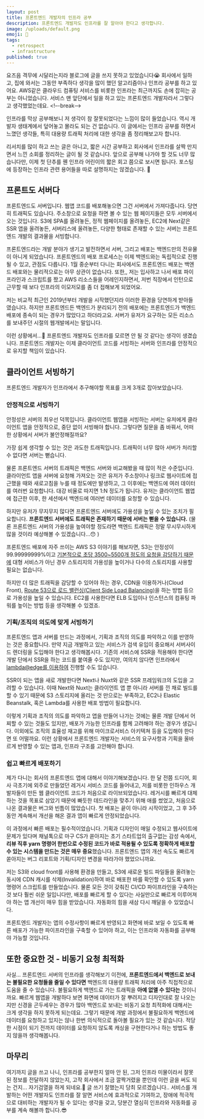 ```yaml
---
layout: post
title: 프론트엔드 개발자의 인프라 공부
description: 프론트엔드 개발자도 인프라를 잘 알아야 한다고 생각합니다.
image: /uploads/default.png
emoji: 🔩
tags:
  - retrospect
  - infrastructure
published: true
---
```


요즈음 격무에 시달리는지라 블로그에 글을 쓰지 못하고 있었습니다😭 회사에서 일하고, 집에 와서는 그동안 부족하다 생각을 많이 했던 알고리즘이나 인프라 공부를 하고 있어요. AWS같은 클라우드 컴퓨팅 서비스를 비롯한 인프라는 최근까지도 손에 잡히는 공부는 아니었습니다. 서비스 맨 앞단에서 일을 하고 있는 프론트엔드 개발자라서 그렇다고 생각했었는데요.
<!–-break-–>

인프라를 막상 공부해보니 저 생각이 참 잘못되었다는 느낌이 많이 들었습니다. 역시 개발자 생태계에서 덮어놓고 몰라도 되는 건 없습니다. 이 글에서는 인프라 공부를 하면서 느꼈던 생각들, 특히 대용량 트래픽 처리에 대한 생각을 좀 정리해보고자 합니다.

리서치를 많이 하고 쓰는 글은 아니고, 짧은 시간 공부하고 회사에서 인프라를 살짝 만지면서 느낀 소회를 정리하는 글이 될 것 같습니다. 앞으로 공부해 나가야 할 것도 너무 많습니다만, 이제 첫 단추를 꿴 인프라 어린이의 짧은 회고 쯤으로 보시면 됩니다. 포스팅에 등장하는 인프라 관련 용어들을 따로 설명하지는 않겠습니다. 🙂

## 프론트도 서버다

프론트엔드도 서버입니다. 웹앱 코드를 배포해놓으면 그건 서버에서 가져다줍니다. 당연히 트래픽도 있습니다. 주소창으로 요청을 하면 볼 수 있는 웹 페이지들은 모두 서버에서 오는 것입니다. S3에 SPA를 올려놓든, 정적 웹페이지를 올려놓든, EC2에 Next같은 SSR 앱을 올려놓든, 서버리스에 올려놓든, 다양한 형태로 존재할 수 있는 서버는 프론트엔드 개발의 결과물을 서빙합니다.

프론트엔드라는 개발 분야가 생기고 발전하면서 서버, 그리고 배포는 백엔드만의 전유물이 아니게 되었습니다. 프론트엔드의 배포 프로세스는 이제 백엔드와는 독립적으로 진행될 수 있고, 관점도 다릅니다. 1월 중순부터 다니는 회사에서도 프론트엔드 배포는 백엔드 배포와는 물리적으로는 아무 상관이 없습니다. 또한,, 저는 입사하고 나서 배포 파이프라인과 스크립트를 짰고 AWS 리소스들을 어레인지하면서, 저번 직장에서 인턴으로 근무할 때 보다 인프라의 이모저모를 좀 더 접해보게 되었어요.

저는 비교적 최근인 2019년부터 개발을 시작했던지라 이러한 환경을 당연하게 받아들였습니다. 하지만 프론트엔드든 백엔드가 분리되기 전의 배포에는 프론트엔드가 백엔드 배포에 종속이 되는 경우가 많았다고 하더라고요. 서버가 유저가 요구하는 모든 리소스를 보내주던 시절의 웹개발에서는 말입니다.

이런 상황에서...🧐 프론트엔드 개발자도 인프라를 모르면 안 될 것 같다는 생각이 생겼습니다. 프론트엔드 개발자는 이제 클라이언트 코드를 서빙하는 서버와 인프라를 안정적으로 유지할 책임이 있습니다.

## 클라이언트 서빙하기

프론트엔드 개발자가 인프라에서 추구해야할 목표를 크게 3개로 잡아보았습니다.

### 안정적으로 서빙하기

안정성은 서버의 최우선 덕목입니다. 클라이언트 웹앱을 서빙하는 서버는 유저에게 클라이언트 앱을 안정적으로, 중단 없이 서빙해야 합니다. 그렇다면 질문을 좀 바꿔서, 어떠한 상황에서 서버가 불안정해질까요?

가장 쉽게 생각할 수 있는 것은 과도한 트래픽입니다. 트래픽이 너무 많아 서버가 처리할 수 없다면 서버는 뻗습니다.

물론 프론트엔드 서버의 트래픽은 백엔드 서버와 비교해봤을 때 많이 적은 수준입니다. 클라이언트 앱을 서버에 요청해 가져오는 것은 유저가 주소창이나 링크로 웹사이트에 접근했을 때와 새로고침을 누를 때 정도에만 발생하고, 그 이후에는 백엔드에 여러 데이터를 여러번 요청합니다. 대강 비율로 따지면 1:N 정도가 됩니다. 유저는 클라이언트 웹앱에 접근한 이후, 한 세션에서 백엔드에 여러번 데이터를 요청할 수 있습니다.

하지만 유저가 무지무지 많다면 프론트엔드 서버에도 가용성을 높일 수 있는 조치가 필요합니다. **프론트엔드 서버에도 트래픽은 존재하기 때문에 서버는 뻗을 수 있습니다.** (물론 프론트엔드 서버의 가용성을 높여야할 정도라면 백엔드 트래픽은 정말 무시무시하게 많을 것이라 예상해볼 수 있겠습니다...😯 )

프론트엔드 배포에 자주 쓰이는 AWS S3 이야기를 해보자면, S3는 안정성이 99.99999999%이고 [기본적으로 초당 3500~5500개 정도의 요청을 감당하기 때문에](https://docs.aws.amazon.com/AmazonS3/latest/userguide/optimizing-performance.html) 대형 서비스가 아닌 경우 스토리지의 가용성을 높이거나 다수의 스토리지를 사용할 필요는 없습니다.

하지만 더 많은 트래픽을 감당할 수 있어야 하는 경우, CDN을 이용하거나(Cloud Front), [Route 53으로 로드 밸런싱(Client Side Load Balancing)](https://rakeshjain-devops.medium.com/elb-vs-route-53-routing-a84e91183697)을 하는 방법 등으로 가용성을 높일 수 있습니다. EC2를 사용한다면 ELB 도입이나 인스턴스의 컴퓨팅 파워를 높이는 방법 등을 생각해볼 수 있겠죠.

### 기획/조직의 의도에 맞게 서빙하기

프론트엔드 앱과 서버를 만드는 과정에서, 기획과 조직의 의도를 파악하고 이를 반영하는 것은 중요합니다. 만약 지금 개발하고 있는 서비스가 검색 유입이 중요해서 서버사이드 렌더링을 도입해야 한다고 생각해봅시다. 기존의 서비스에 SSR을 적용해야 한다면 개발 단에서 SSR을 하는 코드를 붙여줄 수도 있지만, 여의치 않다면 인프라에서 [lambda@edge를 이용하여](https://uzihoon.com/post/8f203610-8e67-11ea-925d-abc1dfcb23bd) 진행할 수도 있습니다.

SSR이 되는 앱을 새로 개발한다면 Next나 Nuxt와 같은 SSR 프레임워크의 도입을 고려할 수 있습니다. 이때 Next와 Nuxt는 클라이언트 앱 뿐 아니라 서버를 낀 채로 빌드를 할 수 있기 때문에 S3 스토리지에 올리는 것 만으로는 부족하고, EC2나 Elastic Beanstalk, 혹은 Lambda를 사용한 배포 방법이 필요합니다.

이렇게 기획과 조직의 의도를 파악하고 앱을 만들어 나가는 것에는 물론 개발 단에서 어찌할 수 있는 것들도 있지만, 배포가 가능한 인프라를 함께 고려해야 하는 경우가 생깁니다. 이외에도 조직의 효율성 재고를 위해 마이크로서비스 아키텍쳐 등을 도입해야 한다면 또 어떨까요. 이런 상황에서 프론트엔드 개발자는 서비스의 요구사항과 기획을 올바르게 반영할 수 있는 앱과, 인프라 구조를 고안해야 합니다.

### 쉽고 빠르게 배포하기

제가 다니는 회사의 프론트엔드 앱에 대해서 이야기해보겠습니다. 한 달 전쯤 드디어, 회사 극초기에 외주로 만들었던 레거시 서비스 코드를 들어내고, 저를 비롯한 인하우스 개발자들이 만든 웹 클라이언트 코드가 처음으로 라이브되었습니다. 레거시를 빠르게 대체하는 것을 목표로 삼았기 때문에 빠듯한 데드라인을 맞추기 위해 애를 썼었고, 처음으로 나온 결과물은 버그와 빈틈이 많았습니다. 첫 배포는 끝이 아니라 시작이었고, 그 후 3주 동안 계속해서 개선을 해온 결과 앱이 빠르게 안정되었습니다.

이 과정에서 빠른 배포는 필수적이었습니다. 기획과 디자인이 매일 수정되고 웹사이트에 문제가 있다며 채널톡으로 마구 CS가 쏟아지는 초기 스타트업의 출구없는 감성 속에서, **리뷰 직후 yarn 명령어 한번으로 수정된 코드가 바로 적용될 수 있도록 정확하게 배포할 수 있는 시스템을 만드는 것은 매우 중요**했습니다. 프론트엔드 앱의 개선 속도도 빠르게 쏟아지는 버그 리포트와 기획/디자인 변경을 따라가야 했었으니까요.

저는 S3와 cloud front를 사용해 환경을 만들고, S3에 새로운 빌드 파일들을 올려놓는 동시에 CDN 캐시를 삭제(Invalidation)하여 바로 배포한 바를 확인할 수 있도록 yarn 명령어 스크립트를 만들었습니다. 물론 모든 것이 갖춰진 CI/CD 파이프라인을 구축하는 것 보다 훨씬 쉬운 일입니다만, 배포를 빠르게 할 수 있다는 사실만으로 빠르게 이루어져야 하는 앱 개선이 매우 힘을 받았습니다. 자동화의 힘을 새삼 다시 깨달을 수 있었습니다.

프론트엔드 개발자는 앱의 수정사항이 빠르게 반영되고 화면에 바로 보일 수 있도록 빠른 배포가 가능한 파이프라인을 구축할 수 있어야 하고, 이는 인프라와 자동화를 공부해야 가능할 것입니다.

## 또한 중요한 것 - 비동기 요청 최적화

사실... 프론트엔드 서버의 인프라를 생각해보기 이전에, **프론트엔드에서 백엔드로 보내는 불필요한 요청들을 줄일 수 있다면** 백엔드의 대용량 트래픽 처리에 아주 직접적으로 도움을 줄 수 있습니다. 불필요하게 백엔드로 가는 트래픽을 **아예 없앨 수 있다는** 것이니까요. 빠르게 웹앱을 개발하다 보면 화면에 데이터가 잘 뿌려지고 디자인대로 잘 나오는지만 신경을 곤두세우는 경우가 많아 백엔드로 보내는 비동기 요청 최적화에 대해서는 크게 생각을 하지 못하게 되는데요. 그렇기 때문에 개발 과정에서 불필요하게 백엔드에 데이터를 요청하고 있지는 않나 한번 의식적으로 돌아볼 필요가 있는 것 같습니다. 적당한 시점이 되기 전까지 데이터를 요청하지 않도록 캐싱을 구현한다거나 하는 방법도 좋지 않을까 생각해봅니다.

## 마무리

여기까지 글을 쓰고 나니, 인프라를 공부한지 얼마 안 된, 그저 인프라 미물이라서 잘못된 정보를 전달하지 않았는지, 고작 회사에서 조금 깔짝거렸을 뿐인데 이런 글을 써도 되는 건지... 자기검열을 하게 되네요.🥴 글 쓰기 잘했는지 당최 모르겠습니다.. 서비스를 개발하는 어떤 개발자도 인프라를 잘 알면 서비스에 효과적으로 기여하고, 장애에 적극적으로 대비하는 개발자가 될 수 있다는 생각을 갖고, 당분간 열심히 인프라와 자동화를 공부를 계속 해볼까 합니다.😎
